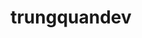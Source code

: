 ---
title: trungquandev
github: https://github.com/trungquandev
mode: dark
transition: 1s
score: 71.8
archetype:
- Animation
- Little Bit of Everything
- Badges | Tags | Icons
---